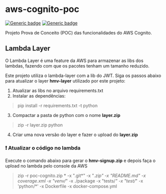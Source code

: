 # aws-cognito-poc
[![Generic badge](https://img.shields.io/badge/Linguagem-Python-yellow.svg)](https://www.python.org/)
[![Generic badge](https://img.shields.io/badge/AWS-Lambda-orange.svg)](https://aws.amazon.com/pt/lambda/)

Projeto Prova de Conceito (POC) das funcionalidades do AWS Cognito.

## Lambda Layer
O Lambda Layer é uma feature da AWS para armazenar as libs dos lambdas, fazendo com que os pacotes tenham um tamanho reduzido.

Este projeto utiliza o lambda-layer com a lib do JWT. Siga os passos abaixo para atualizar o layer **hmv-layer** utilizado por este projeto:

1. Atualizar as libs no arquivo requirements.txt
2. Instalar as dependências:
> pip install -r requirements.txt -t python
3. Compactar a pasta de python com o nome **layer.zip**
> zip -r layer.zip python
4. Criar uma nova versão do layer e fazer o upload do **layer.zip**

### :exclamation: Atualizar o código no lambda
Execute o comando abaixo para gerar o **hmv-signup.zip** e depois faça o upload no lambda pelo console da AWS
> zip -r poc-cognito.zip * -x ".git*" -x "*.zip" -x "README.md" -x coverage.xml -x "venv/*" -x ./package -x "tests/*" -x "test/*" -x 'python/*' -x Dockerfile -x docker-compose.yml


